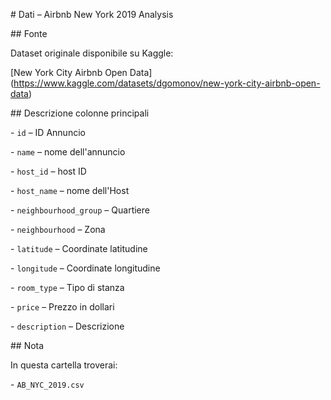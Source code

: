 \# Dati – Airbnb New York 2019 Analysis



\## Fonte

Dataset originale disponibile su Kaggle:

\[New York City Airbnb Open Data](https://www.kaggle.com/datasets/dgomonov/new-york-city-airbnb-open-data)



\## Descrizione colonne principali

\- `id` – ID Annuncio

\- `name` – nome dell'annuncio

\- `host_id` – host ID

\- `host_name` – nome dell'Host

\- `neighbourhood_group` – Quartiere

\- `neighbourhood` – Zona

\- `latitude` – Coordinate latitudine

\- `longitude` – Coordinate longitudine

\- `room_type` – Tipo di stanza

\- `price` – Prezzo in dollari

\- `description` – Descrizione



\## Nota

In questa cartella troverai:

\- `AB_NYC_2019.csv`